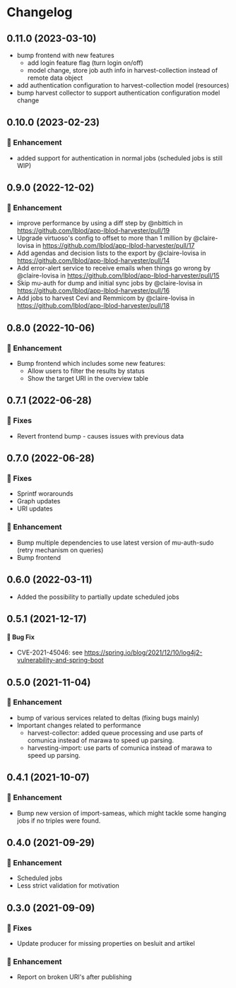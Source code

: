 # Changelog
## 0.11.0 (2023-03-10)
- bump frontend with new features
  - add login feature flag (turn login on/off)
  - model change, store job auth info in harvest-collection instead of remote data object
- add authentication configuration to harvest-collection model (resources)
- bump harvest collector to support authentication configuration model change
## 0.10.0 (2023-02-23)
### :rocket: Enhancement
 - added support for authentication in normal jobs (scheduled jobs is still WIP)
## 0.9.0 (2022-12-02)
### :rocket: Enhancement
- improve performance by using a diff step by @nbittich in https://github.com/lblod/app-lblod-harvester/pull/19
- Upgrade virtuoso's config to offset to more than 1 million by @claire-lovisa in https://github.com/lblod/app-lblod-harvester/pull/17
- Add agendas and decision lists to the export by @claire-lovisa in https://github.com/lblod/app-lblod-harvester/pull/14
- Add error-alert service to receive emails when things go wrong by @claire-lovisa in https://github.com/lblod/app-lblod-harvester/pull/15
- Skip mu-auth for dump and initial sync jobs by @claire-lovisa in https://github.com/lblod/app-lblod-harvester/pull/16
- Add jobs to harvest Cevi and Remmicom by @claire-lovisa in https://github.com/lblod/app-lblod-harvester/pull/18
## 0.8.0 (2022-10-06)
### :rocket: Enhancement
- Bump frontend which includes some new features:
  - Allow users to filter the results by status
  - Show the target URI in the overview table
## 0.7.1 (2022-06-28)
### :bug: Fixes
- Revert frontend bump - causes issues with previous data
## 0.7.0 (2022-06-28)
### :bug: Fixes
- Sprintf worarounds
- Graph updates
- URI updates
### :rocket: Enhancement
- Bump multiple dependencies to use latest version of mu-auth-sudo (retry mechanism on queries)
- Bump frontend
## 0.6.0 (2022-03-11)
- Added the possibility to partially update scheduled jobs
## 0.5.1 (2021-12-17)
#### :bug: Bug Fix
- CVE-2021-45046: see https://spring.io/blog/2021/12/10/log4j2-vulnerability-and-spring-boot

## 0.5.0 (2021-11-04)
### :rocket: Enhancement
- bump of various services related to deltas (fixing bugs mainly)
- Important changes related to performance
  - harvest-collector: added queue processing and use parts of comunica instead of marawa to speed up parsing.
  - harvesting-import: use parts of comunica instead of marawa to speed up parsing.

## 0.4.1 (2021-10-07)
### :rocket: Enhancement
 - Bump new version of import-sameas, which might tackle some hanging jobs if no triples were found.
## 0.4.0 (2021-09-29)
### :rocket: Enhancement
 - Scheduled jobs
 - Less strict validation for motivation
## 0.3.0 (2021-09-09)
### :bug: Fixes
 - Update producer for missing properties on besluit and artikel
### :rocket: Enhancement
 - Report on broken URl's after publishing
